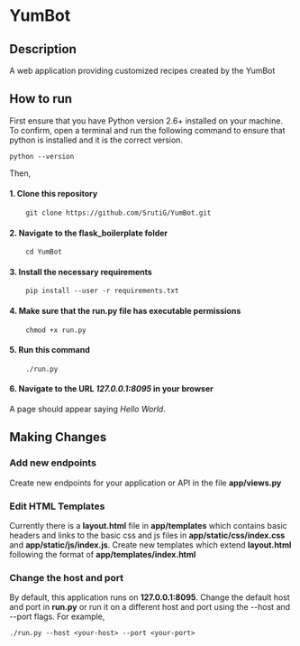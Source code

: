 # YumBot

## Description
A web application providing customized recipes created by the YumBot

## How to run
First ensure that you have Python version 2.6+ installed on your machine. To confirm,
open a terminal and run the following command to ensure that python is installed and it is the correct version.

    python --version
Then,
#### 1. Clone this repository


        git clone https://github.com/SrutiG/YumBot.git
#### 2. Navigate to the flask_boilerplate folder

        cd YumBot
#### 3. Install the necessary requirements
    
        pip install --user -r requirements.txt
#### 4. Make sure that the run.py file has executable permissions

        chmod +x run.py
#### 5. Run this command

        ./run.py
#### 6. Navigate to the URL *127.0.0.1:8095* in your browser
   A page should appear saying *Hello World*.
   
## Making Changes

### Add new endpoints
Create new endpoints for your application or API in the file **app/views.py**

### Edit HTML Templates
Currently there is a **layout.html** file in **app/templates** which contains basic headers and links to the basic css and js files in **app/static/css/index.css** and **app/static/js/index.js**.
Create new templates which extend **layout.html** following the format of **app/templates/index.html**

### Change the host and port
By default, this application runs on **127.0.0.1:8095**. Change the default host and port in **run.py** or run it on a different host and port using the --host and --port flags. For example,

    ./run.py --host <your-host> --port <your-port>
